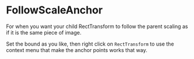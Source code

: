 # FollowScaleAnchor

For when you want your child RectTransform to follow the parent scaling as if it is the same piece of image.

Set the bound as you like, then right click on `RectTransform` to use the context menu that make the anchor points works that way.
